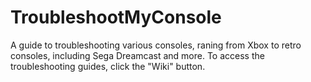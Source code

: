 # TroubleshootMyConsole
A guide to troubleshooting various consoles, raning from Xbox to retro consoles, including Sega Dreamcast and more. To access the troubleshooting guides, click the "Wiki" button.
